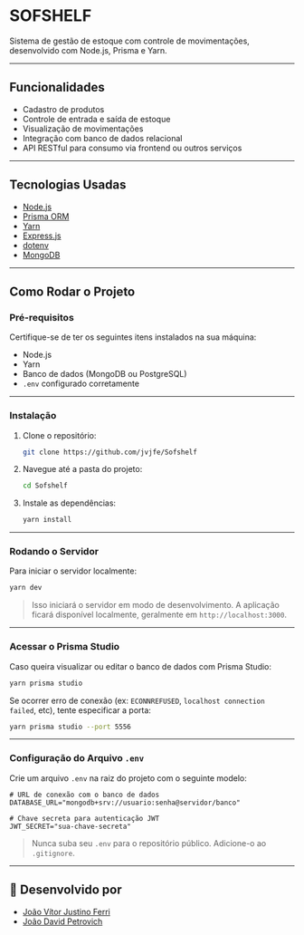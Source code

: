 # SOFSHELF

Sistema de gestão de estoque com controle de movimentações, desenvolvido com Node.js, Prisma e Yarn.

---

## Funcionalidades

- Cadastro de produtos
- Controle de entrada e saída de estoque
- Visualização de movimentações
- Integração com banco de dados relacional
- API RESTful para consumo via frontend ou outros serviços

---

## Tecnologias Usadas

- [Node.js](https://nodejs.org/)
- [Prisma ORM](https://www.prisma.io/)
- [Yarn](https://yarnpkg.com/)
- [Express.js](https://expressjs.com/)
- [dotenv](https://www.npmjs.com/package/dotenv)
- [MongoDB](https://www.mongodb.com/)

---

##  Como Rodar o Projeto

### Pré-requisitos

Certifique-se de ter os seguintes itens instalados na sua máquina:

- Node.js
- Yarn
- Banco de dados (MongoDB ou PostgreSQL)
- `.env` configurado corretamente

---

### Instalação

1. Clone o repositório:

    ```bash
   git clone https://github.com/jvjfe/Sofshelf
    ```

2. Navegue até a pasta do projeto:

    ```bash
    cd Sofshelf
    ```

3. Instale as dependências:

    ```bash
    yarn install
    ```

---

###  Rodando o Servidor

Para iniciar o servidor localmente:

```bash
yarn dev
````

> Isso iniciará o servidor em modo de desenvolvimento. A aplicação ficará disponível localmente, geralmente em `http://localhost:3000`.

---

###  Acessar o Prisma Studio

Caso queira visualizar ou editar o banco de dados com Prisma Studio:

```bash
yarn prisma studio
```

Se ocorrer erro de conexão (ex: `ECONNREFUSED`, `localhost connection failed`, etc), tente especificar a porta:

```bash
yarn prisma studio --port 5556
```

---

### Configuração do Arquivo `.env`

Crie um arquivo `.env` na raiz do projeto com o seguinte modelo:

```env
# URL de conexão com o banco de dados
DATABASE_URL="mongodb+srv://usuario:senha@servidor/banco"

# Chave secreta para autenticação JWT
JWT_SECRET="sua-chave-secreta"
```

> Nunca suba seu `.env` para o repositório público. Adicione-o ao `.gitignore`.

---
## 👥 Desenvolvido por

- [João Vítor Justino Ferri](https://github.com/jvjfe)
- [João David Petrovich](https://github.com/JoaoPetrovich)
